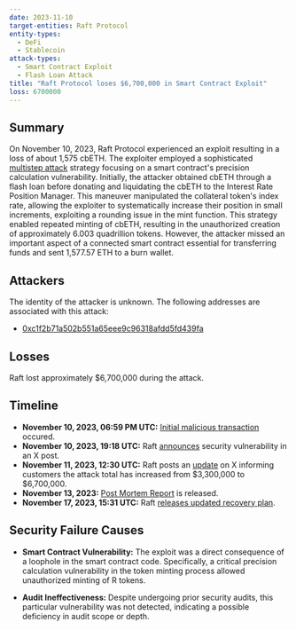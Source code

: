 ```yaml
---
date: 2023-11-10  
target-entities: Raft Protocol
entity-types: 
  - DeFi
  - Stablecoin
attack-types:
  - Smart Contract Exploit
  - Flash Loan Attack
title: "Raft Protocol loses $6,700,000 in Smart Contract Exploit"
loss: 6700000
---
```


## Summary

On November 10, 2023, Raft Protocol experienced an exploit resulting in a loss of about 1,575 cbETH. The exploiter employed a sophisticated [multistep attack](https://www.immunebytes.com/blog/raft-protocol-exploit-nov-10-2023-detailed-analysis/) strategy focusing on a smart contract's precision calculation vulnerability. Initially, the attacker obtained cbETH through a flash loan before donating and liquidating the cbETH to the Interest Rate Position Manager. This maneuver manipulated the collateral token's index rate, allowing the exploiter to systematically increase their position in small increments, exploiting a rounding issue in the mint function. This strategy enabled repeated minting of cbETH, resulting in the unauthorized creation of approximately 6.003 quadrillion tokens. However, the attacker missed an important aspect of a connected smart contract essential for transferring funds and sent 1,577.57 ETH to a burn wallet.

## Attackers

The identity of the attacker is unknown. The following addresses are associated with this attack:

   - [0xc1f2b71a502b551a65eee9c96318afdd5fd439fa](https://etherscan.io/address/0xc1f2b71a502b551a65eee9c96318afdd5fd439fa)

## Losses

Raft lost approximately $6,700,000 during the attack. 

## Timeline

- **November 10, 2023, 06:59 PM UTC:** [Initial malicious transaction](https://etherscan.io/tx/0xfeedbf51b4e2338e38171f6e19501327294ab1907ab44cfd2d7e7336c975ace7) occured.
- **November 10, 2023, 19:18 UTC:** Raft [announces](https://twitter.com/raft_fi/status/1723057566664548623) security vulnerability in an X post.
- **November 11, 2023, 12:30 UTC:** Raft posts an [update](https://twitter.com/raft_fi/status/1723317254480425028) on X informing customers the attack total has increased from $3,300,000 to $6,700,000.
- **November 13, 2023:** [Post Mortem Report](https://mirror.xyz/0xa486d3a7679D56D545dd5d357469Dd5ed4259340/_Nk6_1_VvInyC0pdvHiZuAXiqm6tYSsGYGHSfOhcO1I) is released. 
- **November 17, 2023, 15:31 UTC:** Raft [releases updated recovery plan](https://forum.raft.fi/t/revised-raft-recovery-plan-17-november-2023/256).

## Security Failure Causes

- **Smart Contract Vulnerability:** The exploit was a direct consequence of a loophole in the smart contract code. Specifically, a critical precision calculation vulnerability in the token minting process allowed unauthorized minting of R tokens.

- **Audit Ineffectiveness:** Despite undergoing prior security audits, this particular vulnerability was not detected, indicating a possible deficiency in audit scope or depth.
